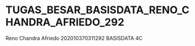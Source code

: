 # TUGAS_BESAR_BASISDATA_RENO_CHANDRA_AFRIEDO_292

Reno Chandra Afriedo
202010370311292
BASISDATA 4C
